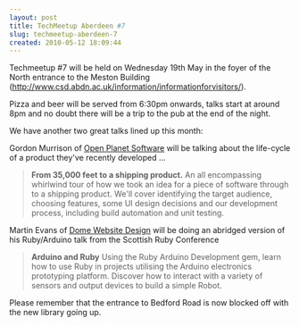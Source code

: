 ```yaml
---
layout: post
title: TechMeetup Aberdeen #7
slug: techmeetup-aberdeen-7
created: 2010-05-12 18:09:44
---
```


Techmeetup #7 will be held on Wednesday 19th May in the foyer of the North entrance to the Meston Building (<a style="color: #005488;" href="http://www.csd.abdn.ac.uk/information/informationforvisitors/" target="_blank">http://www.csd.abdn.ac.uk/information/informationforvisitors/</a>).

Pizza and beer will be served from 6:30pm onwards, talks start at around 8pm and no doubt there will be a trip to the pub at the end of the night.

We have another two great talks lined up this month:

Gordon Murrison of <a title="Open Planet Software" href="http://www.openplanetsoftware.com/">Open Planet Software</a> will be talking about the life-cycle of a product they've recently developed ...
<blockquote><strong>From 35,000 feet to a shipping product.</strong>
An all encompassing whirlwind tour of how we took an idea for a piece of software through to a shipping product.  We'll cover identifying the target audience, choosing features, some UI design decisions and our development process, including build automation and unit testing.</blockquote>
Martin Evans of <a title="Dome Web Design" href="http://www.domeweb.co.uk">Dome Website Design</a> will be doing an abridged version of his Ruby/Arduino talk from the Scottish Ruby Conference
<blockquote><strong>Arduino and Ruby</strong>
Using the Ruby Arduino Development gem, learn how to use Ruby in projects utilising the Arduino electronics prototyping platform. Discover how to interact with a variety of sensors and output devices to build a simple Robot.</blockquote>
Please remember that the entrance to Bedford Road is now blocked off with the new library going up.